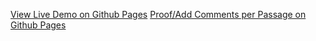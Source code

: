[View Live Demo on Github Pages](https://waustin-MSUD.github.io/HLDR-1200-Testing/index.html)
[Proof/Add Comments per Passage on Github Pages](https://waustin-MSUD.github.io/HLDR-1200-Testing/Poof_%20War%20on%20Drugs.html)
